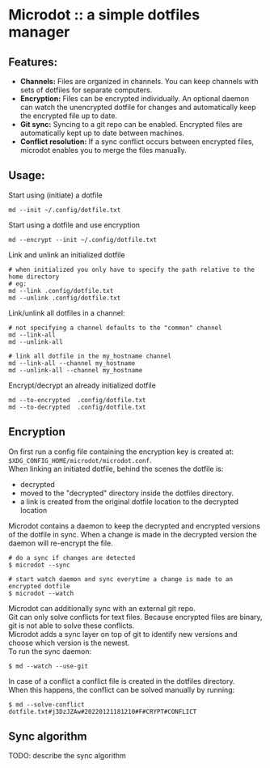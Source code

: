 # Microdot :: a simple dotfiles manager

## Features:
- **Channels:** Files are organized in channels. You can keep channels with sets of dotfiles for separate computers.
- **Encryption:** Files can be encrypted individually. An optional daemon can
watch the unencrypted dotfile for changes and automatically keep the encrypted file up to date.
- **Git sync:** Syncing to a git repo can be enabled. Encrypted files are automatically kept up to date
between machines.
- **Conflict resolution:** If a sync conflict occurs between encrypted files, microdot enables you to merge the files manually.

## Usage:
Start using (initiate) a dotfile

    md --init ~/.config/dotfile.txt

Start using a dotfile and use encryption

    md --encrypt --init ~/.config/dotfile.txt

Link and unlink an initialized dotfile

    # when initialized you only have to specify the path relative to the home directory
    # eg:
    md --link .config/dotfile.txt
    md --unlink .config/dotfile.txt

Link/unlink all dotfiles in a channel:

    # not specifying a channel defaults to the "common" channel
    md --link-all
    md --unlink-all

    # link all dotfile in the my_hostname channel
    md --link-all --channel my_hostname
    md --unlink-all --channel my_hostname

Encrypt/decrypt an already initialized dotfile

    md --to-encrypted  .config/dotfile.txt
    md --to-decrypted  .config/dotfile.txt

## Encryption
On first run a config file containing the encryption key is created at: ```$XDG_CONFIG_HOME/microdot/microdot.conf```.  
When linking an initiated dotfile, behind the scenes the dotfile is:  

- decrypted  
- moved to the "decrypted" directory inside the dotfiles directory.    
- a link is created from the original dotfile location to the decrypted location  

Microdot contains a daemon to keep the decrypted and encrypted versions of the dotfile in sync.
When a change is made in the decrypted version the daemon will re-encrypt the file.  

    # do a sync if changes are detected
    $ microdot --sync

    # start watch daemon and sync everytime a change is made to an encrypted dotfile
    $ microdot --watch

Microdot can additionally sync with an external git repo.  
Git can only solve conflicts for text files. Because encrypted files are binary, git is not able to solve these conflicts.  
Microdot adds a sync layer on top of git to identify new versions and choose which version is the newest.  
To run the sync daemon:

    $ md --watch --use-git

In case of a conflict a conflict file is created in the dotfiles directory.  
When this happens, the conflict can be solved manually by running:

    $ md --solve-conflict dotfile.txt#j3DzJZAw#20220121181210#F#CRYPT#CONFLICT

## Sync algorithm
TODO: describe the sync algorithm

